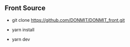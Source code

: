 
## Front Source 

- git clone https://github.com/DONMIT/DONMIT_front.git

- yarn install

- yarn dev